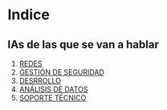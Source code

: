   # Indice
## IAs de las que se van a hablar

1. [REDES]()
2. [GESTIÓN DE SEGURIDAD]()
3. [DESRROLLO]()
4. [ANÁLISIS DE DATOS]()
5. [SOPORTE TÉCNICO]()
   
